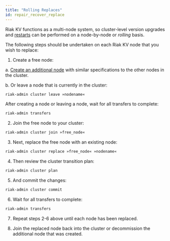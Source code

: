 ```yaml
---
title: "Rolling Replaces"
id: repair_recover_replace
---
```


[rolling restarts]: ../../using/repair-recovery/rolling-restart.md

[add node]: ../../using/cluster-operations/adding-removing-nodes.md

Riak KV functions as a multi-node system, so cluster-level version upgrades and [restarts][rolling restarts] can be performed on a node-by-node or *rolling* basis.

The following steps should be undertaken on each Riak KV node that you wish to replace:

1. Create a free node:

  a. [Create an additional node][add node] with similar specifications to the other nodes in the cluster.

  b. Or leave a node that is currently in the cluster:

```bash
riak-admin cluster leave »nodename«
```

  After creating a node or leaving a node, wait for all transfers to complete:

```bash
riak-admin transfers
```

2. Join the free node to your cluster:

```bash
riak-admin cluster join »free_node«
```

3. Next, replace the free node with an existing node:

```bash
riak-admin cluster replace »free_node« »nodename«
```

4. Then review the cluster transition plan:

```bash
riak-admin cluster plan
```

5. And commit the changes:

```bash
riak-admin cluster commit
```

6. Wait for all transfers to complete:

```bash
riak-admin transfers
```

7. Repeat steps 2-6 above until each node has been replaced.

8. Join the replaced node back into the cluster or decommission the additional node that was created.
